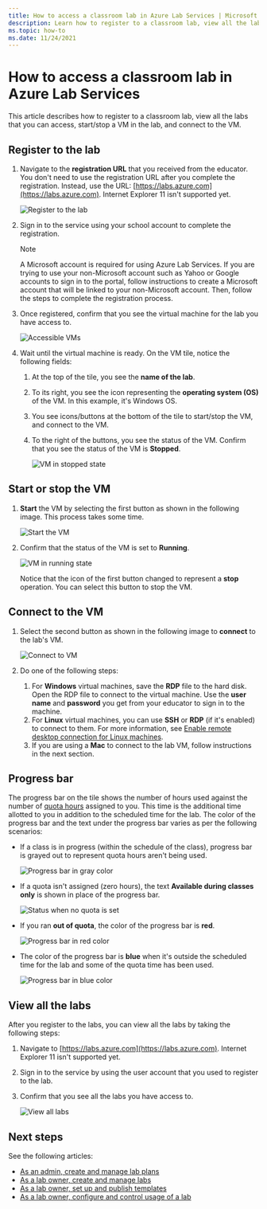 ```yaml
---
title: How to access a classroom lab in Azure Lab Services | Microsoft Docs
description: Learn how to register to a classroom lab, view all the labs that you can access, start/stop a VM in the lab, and connect to the VM. 
ms.topic: how-to
ms.date: 11/24/2021
---
```


# How to access a classroom lab in Azure Lab Services
This article describes how to register to a classroom lab, view all the labs that you can access, start/stop a VM in the lab, and connect to the VM. 

## Register to the lab

1. Navigate to the **registration URL** that you received from the educator. You don't need to use the registration URL after you complete the registration. Instead, use the URL: [https://labs.azure.com](https://labs.azure.com). Internet Explorer 11 isn't supported yet. 

    ![Register to the lab](./media/tutorial-connect-vm-in-classroom-lab/register-lab.png)
1. Sign in to the service using your school account to complete the registration. 

    > [!NOTE]
    > A Microsoft account is required for using Azure Lab Services. If you are trying to use your non-Microsoft account such as Yahoo or Google accounts to sign in to the portal, follow instructions to create a Microsoft account that will be linked to your non-Microsoft account. Then, follow the steps to complete the registration process. 
1. Once registered, confirm that you see the virtual machine for the lab you have access to. 

    ![Accessible VMs](./media/tutorial-connect-vm-in-classroom-lab/accessible-vms.png)
1. Wait until the virtual machine is ready. On the VM tile, notice the following fields:
    1. At the top of the tile, you see the **name of the lab**.
    1. To its right, you see the icon representing the **operating system (OS)** of the VM. In this example, it's Windows OS. 
    1. You see icons/buttons at the bottom of the tile to start/stop the VM, and connect to the VM. 
    1. To the right of the buttons, you see the status of the VM. Confirm that you see the status of the VM is **Stopped**.

        ![VM in stopped state](./media/tutorial-connect-vm-in-classroom-lab/vm-in-stopped-state.png)

## Start or stop the VM
1. **Start** the VM by selecting the first button as shown in the following image. This process takes some time.  

    ![Start the VM](./media/tutorial-connect-vm-in-classroom-lab/start-vm.png)
4. Confirm that the status of the VM is set to **Running**. 

    ![VM in running state](./media/tutorial-connect-vm-in-classroom-lab/vm-running.png)

    Notice that the icon of the first button changed to represent a **stop** operation. You can select this button to stop the VM. 

## Connect to the VM

1. Select the second button as shown in the following image to **connect** to the lab's VM. 

    ![Connect to VM](./media/tutorial-connect-vm-in-classroom-lab/connect-vm.png)
2. Do one of the following steps: 
    1. For **Windows** virtual machines, save the **RDP** file to the hard disk. Open the RDP file to connect to the virtual machine. Use the **user name** and **password** you get from your educator to sign in to the machine. 
    3. For **Linux** virtual machines, you can use **SSH** or **RDP** (if it's enabled) to connect to them. For more information, see [Enable remote desktop connection for Linux machines](how-to-enable-remote-desktop-linux.md). 
    1. If you are using a **Mac** to connect to the lab VM, follow instructions in the next section. 

## Progress bar 
The progress bar on the tile shows the number of hours used against the number of [quota hours](how-to-configure-student-usage.md#set-quotas-for-users) assigned to you. This time is the additional time allotted to you in addition to the scheduled time for the lab. The color of the progress bar and the text under the progress bar varies as per the following scenarios:

- If a class is in progress (within the schedule of the class), progress bar is grayed out to represent quota hours aren't being used. 

    ![Progress bar in gray color](./media/tutorial-connect-vm-in-classroom-lab/progress-bar-class-in-progress.png)
- If a quota isn't assigned (zero hours), the text **Available during classes only** is shown in place of the progress bar. 
    
    ![Status when no quota is set](./media/tutorial-connect-vm-in-classroom-lab/available-during-class.png)
- If you ran **out of quota**, the color of the progress bar is **red**. 

    ![Progress bar in red color](./media/tutorial-connect-vm-in-classroom-lab/progress-bar-red-color.png)
- The color of the progress bar is **blue** when it's outside the scheduled time for the lab and some of the quota time has been used. 

    ![Progress bar in blue color](./media/tutorial-connect-vm-in-classroom-lab/progress-bar-blue-color.png)


## View all the labs
After you register to the labs, you can view all the labs by taking the following steps: 

1. Navigate to [https://labs.azure.com](https://labs.azure.com). Internet Explorer 11 isn't supported yet. 
2. Sign in to the service by using the user account that you used to register to the lab. 
3. Confirm that you see all the labs you have access to. 

    ![View all labs](./media/how-to-manage-classroom-labs-2/all-labs.png)


## Next steps
See the following articles:

- [As an admin, create and manage lab plans](how-to-manage-lab-plans.md)
- [As a lab owner, create and manage labs](how-to-manage-classroom-labs-2.md)
- [As a lab owner, set up and publish templates](how-to-create-manage-template.md)
- [As a lab owner, configure and control usage of a lab](how-to-configure-student-usage.md)
 